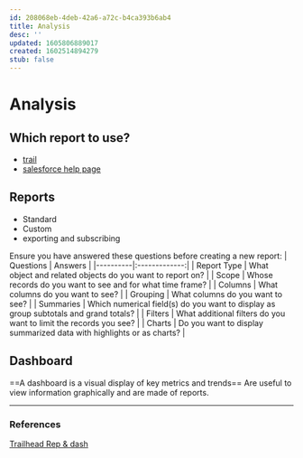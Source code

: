 ```yaml
---
id: 208068eb-4deb-42a6-a72c-b4ca393b6ab4
title: Analysis
desc: ''
updated: 1605806889017
created: 1602514894279
stub: false
---
```

# Analysis

## Which report to use?
- [trail](https://help.salesforce.com/articleView?id=reports_changing_format.htm&type=5)
- [salesforce help page](https://help.salesforce.com/articleView?id=reports_build_lex.htm&type=5)

## Reports
- Standard
- Custom
- exporting and subscribing

Ensure you have answered these questions before creating a new report:
| Questions   |      Answers      |
|----------|:-------------:|
| Report Type |  What object and related objects do you want to report on? |
| Scope |    Whose records do you want to see and for what time frame?   |
| Columns | What columns do you want to see? |
| Grouping | What columns do you want to see? |
| Summaries | Which numerical field(s) do you want to display as group subtotals and grand totals? |
| Filters | What additional filters do you want to limit the records you see? |
| Charts | Do you want to display summarized data with highlights or as charts? |

## Dashboard
==A dashboard is a visual display of key metrics and trends==
Are useful to view information graphically and are made of reports.

---

### References

 [Trailhead Rep & dash](https://trailhead.salesforce.com/en/content/learn/modules/lex_implementation_reports_dashboards)

